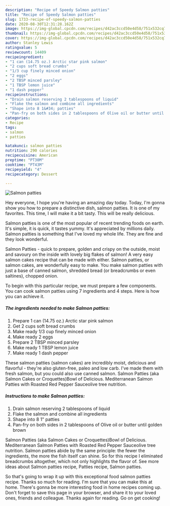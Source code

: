```yaml
---
description: "Recipe of Speedy Salmon patties"
title: "Recipe of Speedy Salmon patties"
slug: 1733-recipe-of-speedy-salmon-patties
date: 2020-08-30T12:31:28.162Z
image: https://img-global.cpcdn.com/recipes/d42ac3ccd50e4d58/751x532cq70/salmon-patties-recipe-main-photo.jpg
thumbnail: https://img-global.cpcdn.com/recipes/d42ac3ccd50e4d58/751x532cq70/salmon-patties-recipe-main-photo.jpg
cover: https://img-global.cpcdn.com/recipes/d42ac3ccd50e4d58/751x532cq70/salmon-patties-recipe-main-photo.jpg
author: Stanley Lewis
ratingvalue: 5
reviewcount: 14409
recipeingredient:
- "1 can (14.75 oz.) Arctic star pink salmon"
- "2 cups soft bread crumbs"
- "1/3 cup finely minced onion"
- "2 eggs"
- "2 TBSP minced parsley"
- "1 TBSP lemon juice"
- "1 dash pepper"
recipeinstructions:
- "Drain salmon reserving 2 tablespoons of liquid"
- "Flake the salmon and combine all ingredients"
- "Shape into 8 1&#34; patties"
- "Pan-fry on both sides in 2 tablespoons of Olive oil or butter until golden brown"
categories:
- Recipe
tags:
- salmon
- patties

katakunci: salmon patties 
nutrition: 290 calories
recipecuisine: American
preptime: "PT30M"
cooktime: "PT43M"
recipeyield: "4"
recipecategory: Dessert

---
```



![Salmon patties](https://img-global.cpcdn.com/recipes/d42ac3ccd50e4d58/751x532cq70/salmon-patties-recipe-main-photo.jpg)

Hey everyone, I hope you're having an amazing day today. Today, I'm gonna show you how to prepare a distinctive dish, salmon patties. It is one of my favorites. This time, I will make it a bit tasty. This will be really delicious.

Salmon patties is one of the most popular of recent trending foods on earth. It's simple, it is quick, it tastes yummy. It's appreciated by millions daily. Salmon patties is something that I've loved my whole life. They are fine and they look wonderful.

Salmon Patties - quick to prepare, golden and crispy on the outside, moist and savoury on the inside with lovely big flakes of salmon! A very easy salmon cakes recipe that can be made with either. Salmon patties, or salmon cakes, are wonderfully easy to make. You make salmon patties with just a base of canned salmon, shredded bread (or breadcrumbs or even saltines), chopped onion.


To begin with this particular recipe, we must prepare a few components. You can cook salmon patties using 7 ingredients and 4 steps. Here is how you can achieve it.

<!--inarticleads1-->

##### The ingredients needed to make Salmon patties:

1. Prepare 1 can (14.75 oz.) Arctic star pink salmon
1. Get 2 cups soft bread crumbs
1. Make ready 1/3 cup finely minced onion
1. Make ready 2 eggs
1. Prepare 2 TBSP minced parsley
1. Make ready 1 TBSP lemon juice
1. Make ready 1 dash pepper


These salmon patties (salmon cakes) are incredibly moist, delicious and flavorful - they&#39;re also gluten-free, paleo and low carb. I&#39;ve made them with fresh salmon, but you could also use canned salmon. Salmon Patties (aka Salmon Cakes or Croquettes)Bowl of Delicious. Mediterranean Salmon Patties with Roasted Red Pepper Sauceolive tree nutrition. 

<!--inarticleads2-->

##### Instructions to make Salmon patties:

1. Drain salmon reserving 2 tablespoons of liquid
1. Flake the salmon and combine all ingredients
1. Shape into 8 1&#34; patties
1. Pan-fry on both sides in 2 tablespoons of Olive oil or butter until golden brown


Salmon Patties (aka Salmon Cakes or Croquettes)Bowl of Delicious. Mediterranean Salmon Patties with Roasted Red Pepper Sauceolive tree nutrition. Salmon patties abide by the same principle: the fewer the ingredients, the more the fish itself can shine. So for this recipe I eliminated breadcrumbs altogether, which not only highlights the flavor of. See more ideas about Salmon patties recipe, Patties recipe, Salmon patties. 

So that's going to wrap it up with this exceptional food salmon patties recipe. Thanks so much for reading. I'm sure that you can make this at home. There's gonna be more interesting food in home recipes coming up. Don't forget to save this page in your browser, and share it to your loved ones, friends and colleague. Thanks again for reading. Go on get cooking!
